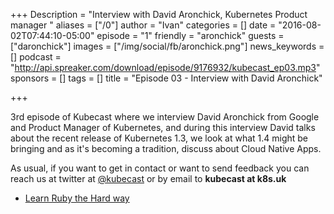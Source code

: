 +++
Description = "Interview with David Aronchick, Kubernetes Product manager "
aliases = ["/0"]
author = "Ivan"
categories = []
date = "2016-08-02T07:44:10-05:00"
episode = "1"
friendly = "aronchick"
guests = ["daronchick"]
images = ["/img/social/fb/aronchick.png"]
news_keywords = []
podcast = "http://api.spreaker.com/download/episode/9176932/kubecast_ep03.mp3"
sponsors = []
tags = []
title = "Episode 03 - Interview with David Aronchick"

+++


3rd episode of Kubecast where we interview David Aronchick from Google and Product Manager of Kubernetes, and during this interview David talks about the recent release of Kubernetes 1.3, we look at what 1.4 might be bringing and as it's becoming a tradition, discuss about Cloud Native Apps.


As usual, if you want to get in contact or want to send feedback you can reach us at twitter at [@kubecast](https://twitter.com/kubecast) or by email to **kubecast at k8s.uk**


* [Learn Ruby the Hard way](http://learnrubythehardway.org/)
